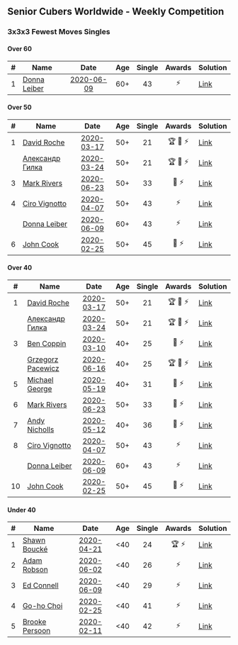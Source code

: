 ## Senior Cubers Worldwide - Weekly Competition
### 3x3x3 Fewest Moves Singles

#### Over 60

| # | Name | Date | Age | Single | Awards | Solution |
| :--: | -- | :--: | :--: | :--: | :--: | -- |
| 1 | [Donna Leiber](../../persons/donna_leiber.md) | [2020-06-09](2020-06-09.md) | 60+ | 43 | ⚡ | [Link](https://www.facebook.com/events/855783411578420/permalink/859012521255509/) |

#### Over 50

| # | Name | Date | Age | Single | Awards | Solution |
| :--: | -- | :--: | :--: | :--: | :--: | -- |
| 1 | [David Roche](../../persons/david_roche.md) | [2020-03-17](2020-03-17.md) | 50+ | 21 | 🏆 🥇 ⚡ | [Link](https://www.facebook.com/events/210706923625115/permalink/211706620191812/) |
| | [Александр Гилка](../../persons/александр_гилка.md) | [2020-03-24](2020-03-24.md) | 50+ | 21 | 🏆 🥇 ⚡ | [Link](https://www.facebook.com/events/500266387310754/permalink/500800967257296/) |
| 3 | [Mark Rivers](../../persons/mark_rivers.md) | [2020-06-23](2020-06-23.md) | 50+ | 33 | 🥉 ⚡ | [Link](https://www.facebook.com/events/284763775909443/permalink/288504812202006/) |
| 4 | [Ciro Vignotto](../../persons/ciro_vignotto.md) | [2020-04-07](2020-04-07.md) | 50+ | 43 | ⚡ | [Link](https://www.facebook.com/events/253518435802861/permalink/253716005783104/) |
| | [Donna Leiber](../../persons/donna_leiber.md) | [2020-06-09](2020-06-09.md) | 60+ | 43 | ⚡ | [Link](https://www.facebook.com/events/855783411578420/permalink/859012521255509/) |
| 6 | [John Cook](../../persons/john_cook.md) | [2020-02-25](2020-02-25.md) | 50+ | 45 | 🥉 ⚡ | [Link](https://www.facebook.com/events/215751886207638/permalink/217422122707281/) |

#### Over 40

| # | Name | Date | Age | Single | Awards | Solution |
| :--: | -- | :--: | :--: | :--: | :--: | -- |
| 1 | [David Roche](../../persons/david_roche.md) | [2020-03-17](2020-03-17.md) | 50+ | 21 | 🏆 🥇 ⚡ | [Link](https://www.facebook.com/events/210706923625115/permalink/211706620191812/) |
| | [Александр Гилка](../../persons/александр_гилка.md) | [2020-03-24](2020-03-24.md) | 50+ | 21 | 🏆 🥇 ⚡ | [Link](https://www.facebook.com/events/500266387310754/permalink/500800967257296/) |
| 3 | [Ben Coppin](../../persons/ben_coppin.md) | [2020-03-10](2020-03-10.md) | 40+ | 25 | 🥈 ⚡ | [Link](https://www.facebook.com/events/640532176759268/permalink/641063233372829/) |
| | [Grzegorz Pacewicz](../../persons/grzegorz_pacewicz.md) | [2020-06-16](2020-06-16.md) | 40+ | 25 | 🏆 🥇 ⚡ | [Link](https://www.facebook.com/events/753945178677521/permalink/756398248432214/) |
| 5 | [Michael George](../../persons/michael_george.md) | [2020-05-19](2020-05-19.md) | 40+ | 31 | 🥇 ⚡ | [Link](https://www.facebook.com/events/568280284126471/permalink/569029154051584/) |
| 6 | [Mark Rivers](../../persons/mark_rivers.md) | [2020-06-23](2020-06-23.md) | 50+ | 33 | 🥉 ⚡ | [Link](https://www.facebook.com/events/284763775909443/permalink/288504812202006/) |
| 7 | [Andy Nicholls](../../persons/andy_nicholls.md) | [2020-05-12](2020-05-12.md) | 40+ | 36 | 🥉 ⚡ | [Link](https://www.facebook.com/events/2563130363933815/permalink/2563245993922252/) |
| 8 | [Ciro Vignotto](../../persons/ciro_vignotto.md) | [2020-04-07](2020-04-07.md) | 50+ | 43 | ⚡ | [Link](https://www.facebook.com/events/253518435802861/permalink/253716005783104/) |
| | [Donna Leiber](../../persons/donna_leiber.md) | [2020-06-09](2020-06-09.md) | 60+ | 43 | ⚡ | [Link](https://www.facebook.com/events/855783411578420/permalink/859012521255509/) |
| 10 | [John Cook](../../persons/john_cook.md) | [2020-02-25](2020-02-25.md) | 50+ | 45 | 🥉 ⚡ | [Link](https://www.facebook.com/events/215751886207638/permalink/217422122707281/) |

#### Under 40

| # | Name | Date | Age | Single | Awards | Solution |
| :--: | -- | :--: | :--: | :--: | :--: | -- |
| 1 | [Shawn Boucké](../../persons/shawn_boucke.md) | [2020-04-21](2020-04-21.md) | <40 | 24 | 🏆 ⚡ | [Link](https://www.facebook.com/events/573932290186676/permalink/574620073451231/) |
| 2 | [Adam Robson](../../persons/adam_robson.md) | [2020-06-02](2020-06-02.md) | <40 | 26 | ⚡ | [Link](https://www.facebook.com/events/3920457157996941/permalink/3937885802920743/) |
| 3 | [Ed Connell](../../persons/ed_connell.md) | [2020-06-09](2020-06-09.md) | <40 | 29 | ⚡ | [Link](https://www.facebook.com/events/855783411578420/permalink/856819448141483/) |
| 4 | [Go-ho Choi](../../persons/go_ho_choi.md) | [2020-02-25](2020-02-25.md) | <40 | 41 | ⚡ | [Link](https://www.facebook.com/events/215751886207638/permalink/216681586114668/) |
| 5 | [Brooke Persoon](../../persons/brooke_persoon.md) | [2020-02-11](2020-02-11.md) | <40 | 42 | ⚡ | [Link](https://www.facebook.com/groups/1604105099735401/permalink/2138923996253506/) |


<!-- Global site tag (gtag.js) - Google Analytics -->
<script async src="https://www.googletagmanager.com/gtag/js?id=UA-86348435-3"></script>
<script>window.dataLayer = window.dataLayer || []; function gtag() {dataLayer.push(arguments);} gtag('js', new Date()); gtag('config', 'UA-86348435-3');</script>
